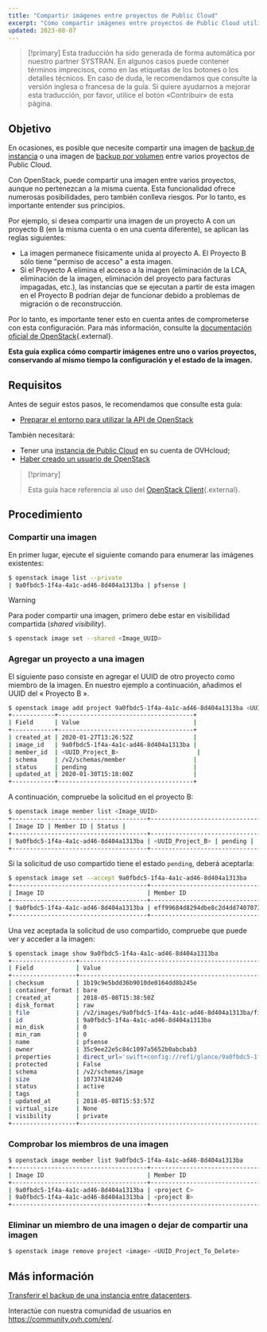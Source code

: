 ```yaml
---
title: "Compartir imágenes entre proyectos de Public Cloud"
excerpt: "Cómo compartir imágenes entre proyectos de Public Cloud utilizando OpenStack"
updated: 2023-08-07
---
```


> [!primary]
> Esta traducción ha sido generada de forma automática por nuestro partner SYSTRAN. En algunos casos puede contener términos imprecisos, como en las etiquetas de los botones o los detalles técnicos. En caso de duda, le recomendamos que consulte la versión inglesa o francesa de la guía. Si quiere ayudarnos a mejorar esta traducción, por favor, utilice el botón «Contribuir» de esta página.
>

## Objetivo

En ocasiones, es posible que necesite compartir una imagen de [backup de instancia](/pages/public_cloud/compute/save_an_instance) o una imagen de [backup por volumen](/pages/public_cloud/compute/volume-backup) entre varios proyectos de Public Cloud.

Con OpenStack, puede compartir una imagen entre varios proyectos, aunque no pertenezcan a la misma cuenta.
Esta funcionalidad ofrece numerosas posibilidades, pero también conlleva riesgos. Por lo tanto, es importante entender sus principios.

Por ejemplo, si desea compartir una imagen de un proyecto A con un proyecto B (en la misma cuenta o en una cuenta diferente), se aplican las reglas siguientes:

- La imagen permanece físicamente unida al proyecto A. El Proyecto B sólo tiene "permiso de acceso" a esta imagen.
- Si el Proyecto A elimina el acceso a la imagen (eliminación de la LCA, eliminación de la imagen, eliminación del proyecto para facturas impagadas, etc.), las instancias que se ejecutan a partir de esta imagen en el Proyecto B podrían dejar de funcionar debido a problemas de migración o de reconstrucción.

Por lo tanto, es importante tener esto en cuenta antes de comprometerse con esta configuración.
Para más información, consulte la [documentación oficial de OpenStack](https://docs.openstack.org/image-guide/share-images.html){.external}.

**Esta guía explica cómo compartir imágenes entre uno o varios proyectos, conservando al mismo tiempo la configuración y el estado de la imagen.**

## Requisitos

Antes de seguir estos pasos, le recomendamos que consulte esta guía:

- [Preparar el entorno para utilizar la API de OpenStack](/pages/public_cloud/compute/prepare_the_environment_for_using_the_openstack_api)

También necesitará:

- Tener una [instancia de Public Cloud](https://www.ovhcloud.com/es-es/public-cloud/) en su cuenta de OVHcloud;
- [Haber creado un usuario de OpenStack](/pages/public_cloud/compute/create_and_delete_a_user)

> [!primary]
>
> Esta guía hace referencia al uso del [OpenStack Client](https://docs.openstack.org/python-openstackclient/latest/){.external}.
>

## Procedimiento

### Compartir una imagen

En primer lugar, ejecute el siguiente comando para enumerar las imágenes existentes:

```bash
$ openstack image list --private
| 9a0fbdc5-1f4a-4a1c-ad46-8d404a1313ba | pfsense |
```

> [!warning]
> 
> Para poder compartir una imagen, primero debe estar en visibilidad compartida (*shared visibility*).
>

```bash
$ openstack image set --shared <Image_UUID>
```

### Agregar un proyecto a una imagen

El siguiente paso consiste en agregar el UUID de otro proyecto como miembro de la imagen. En nuestro ejemplo a continuación, añadimos el UUID del « Proyecto B ».

```bash
$ openstack image add project 9a0fbdc5-1f4a-4a1c-ad46-8d404a1313ba <UUID_Project_B>
+------------+--------------------------------------+
| Field      | Value                                |
+------------+--------------------------------------+
| created_at | 2020-01-27T13:26:52Z                 |
| image_id   | 9a0fbdc5-1f4a-4a1c-ad46-8d404a1313ba |
| member_id  | <UUID_Project_B>                      |
| schema     | /v2/schemas/member                   |
| status     | pending                              |
| updated_at | 2020-01-30T15:18:00Z                 |
+------------+--------------------------------------+
```

A continuación, compruebe la solicitud en el proyecto B:


```bash
$ openstack image member list <Image_UUID>
+--------------------------------------+----------------------------------+----------+
| Image ID | Member ID | Status |
+--------------------------------------+----------------------------------+----------+
| 9a0fbdc5-1f4a-4a1c-ad46-8d404a1313ba | <UUID_Project_B> | pending |
+--------------------------------------+----------------------------------+----------+
```


Si la solicitud de uso compartido tiene el estado `pending`, deberá aceptarla:

```bash
$ openstack image set --accept 9a0fbdc5-1f4a-4a1c-ad46-8d404a1313ba
+--------------------------------------+----------------------------------+----------+
| Image ID                             | Member ID                        | Status   |
+--------------------------------------+----------------------------------+----------+
| 9a0fbdc5-1f4a-4a1c-ad46-8d404a1313ba | eff99684d8294dbe8c2d4dd7407073f1 | accepted |
+--------------------------------------+----------------------------------+----------+
```

Una vez aceptada la solicitud de uso compartido, compruebe que puede ver y acceder a la imagen:

```bash
$ openstack image show 9a0fbdc5-1f4a-4a1c-ad46-8d404a1313ba
+------------------+----------------------------------------------------------------------------------------------------------------------------------------------------------------------------------------+
| Field            | Value                                                                                                                                                                                  |
+------------------+----------------------------------------------------------------------------------------------------------------------------------------------------------------------------------------+
| checksum         | 1b19c9e5bdd36b9010de0164dd8b245e                                                                                                                                                       |
| container_format | bare                                                                                                                                                                                   |
| created_at       | 2018-05-08T15:38:50Z                                                                                                                                                                   |
| disk_format      | raw                                                                                                                                                                                    |
| file             | /v2/images/9a0fbdc5-1f4a-4a1c-ad46-8d404a1313ba/file                                                                                                                                   |
| id               | 9a0fbdc5-1f4a-4a1c-ad46-8d404a1313ba                                                                                                                                                   |
| min_disk         | 0                                                                                                                                                                                      |
| min_ram          | 0                                                                                                                                                                                      |
| name             | pfsense                                                                                                                                                                                |
| owner            | 35c9ee22e5c84c1097a5652b0abcbab3                                                                                                                                                       |
| properties       | direct_url='swift+config://ref1/glance/9a0fbdc5-1f4a-4a1c-ad46-8d404a1313ba', locations='[{'url': 'swift+config://ref1/glance/9a0fbdc5-1f4a-4a1c-ad46-8d404a1313ba', 'metadata': {}}]' |
| protected        | False                                                                                                                                                                                  |
| schema           | /v2/schemas/image                                                                                                                                                                      |
| size             | 10737418240                                                                                                                                                                            |
| status           | active                                                                                                                                                                                 |
| tags             |                                                                                                                                                                                        |
| updated_at       | 2018-05-08T15:53:57Z                                                                                                                                                                   |
| virtual_size     | None                                                                                                                                                                                   |
| visibility       | private                                                                                                                                                                                |
+------------------+----------------------------------------------------------------------------------------------------------------------------------------------------------------------------------------+
```

### Comprobar los miembros de una imagen

```bash
$ openstack image member list 9a0fbdc5-1f4a-4a1c-ad46-8d404a1313ba
+--------------------------------------+----------------------------------+----------+
| Image ID                             | Member ID                        | Status   |
+--------------------------------------+----------------------------------+----------+
| 9a0fbdc5-1f4a-4a1c-ad46-8d404a1313ba | <project C>                      | pending  |
| 9a0fbdc5-1f4a-4a1c-ad46-8d404a1313ba | <project B>                      | accepted |
+--------------------------------------+----------------------------------+----------+
```

### Eliminar un miembro de una imagen o dejar de compartir una imagen

```bash
$ openstack image remove project <image> <UUID_Project_To_Delete>
```

## Más información

[Transferir el backup de una instancia entre datacenters](/pages/public_cloud/compute/transfer_instance_backup_from_one_datacentre_to_another).

Interactúe con nuestra comunidad de usuarios en <https://community.ovh.com/en/>.